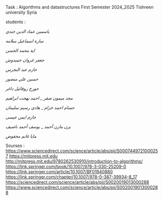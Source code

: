 Task : 
Algorithms and datastructures
First Semester 2024_2025
Tishreen university   Syria

students : 

_ياسمين عماد الدين جندي_

_سارة اسماعيل سلامه_

_اية محمد الحسن_

_جعفر غزوان حميدوش_

_حازم عبد النجرس_ 

_حسين علي منصور_

_جورج روفائيل داغر_

_مجد ميمون صقر_
_
_احمد بهجت ابراهيم_

_حسام احمد خزام_
_
_هادي رسيم سليمان_

_حازم ايمن عيسى_

_يزن مازن أحمد_
_
_يوسف أحمد ناصيف_

_مايا غانم محفوض_

Sourses :
https://www.sciencedirect.com/science/article/abs/pii/S0007449721000257
https://mitpress.mit.edu
http://mitpress.mit.edu/9780262530910/introduction-to-algorithms/
https://link.springer.com/book/10.1007/978-3-030-25209-0
https://link.springer.com/article/10.1007/BF01940880
https://link.springer.com/chapter/10.1007/978-0-387-39934-8_17
https://sciencedirect.com/science/article/abs/pii/S0020019013000288
https://www.sciencedirect.com/science/article/abs/pii/S0020019013000288
